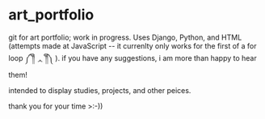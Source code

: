 # art_portfolio
git for art portfolio; work in progress. Uses Django, Python, and HTML (attempts made at JavaScript -- it currenlty only works for the first of a for loop ༼ ༎ຶ ᆺ ༎ຶ༽ ).
if you have any suggestions, i am more than happy to hear them!

intended to display studies, projects, and other peices. 

thank you for your time >:-))
